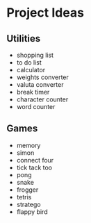 # Project Ideas

## Utilities
* shopping list
* to do list
* calculator
* weights converter
* valuta converter
* break timer
* character counter
* word counter


## Games
* memory
* simon
* connect four
* tick tack too
* pong
* snake
* frogger
* tetris
* stratego
* flappy bird